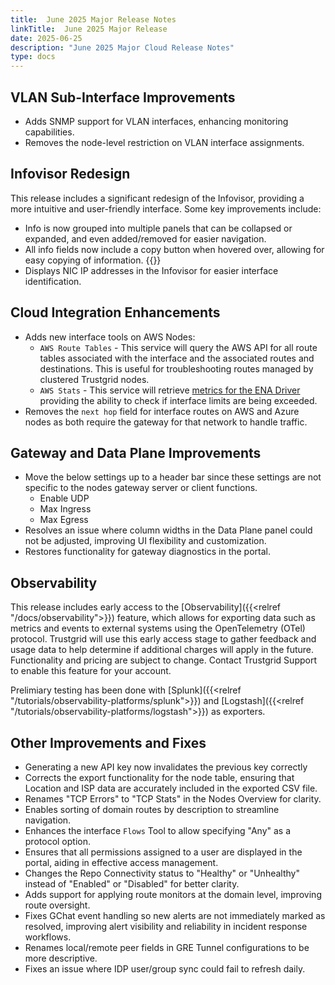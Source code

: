 ```yaml
---
title:  June 2025 Major Release Notes
linkTitle:  June 2025 Major Release
date: 2025-06-25
description: "June 2025 Major Cloud Release Notes"
type: docs
---
```


## VLAN Sub-Interface Improvements
- Adds SNMP support for VLAN interfaces, enhancing monitoring capabilities.
- Removes the node-level restriction on VLAN interface assignments.

## Infovisor Redesign
This release includes a significant redesign of the Infovisor, providing a more intuitive and user-friendly interface. Some key improvements include:
- Info is now grouped into multiple panels that can be collapsed or expanded, and even added/removed for easier navigation.
- All info fields now include a copy button when hovered over, allowing for easy copying of information. {{<tgimg src="copy-button.png" width="35%" caption="Copy Button">}}
- Displays NIC IP addresses in the Infovisor for easier interface identification.

## Cloud Integration Enhancements
- Adds new interface tools on AWS Nodes:
    - `AWS Route Tables` - This service will query the AWS API for all route tables associated with the interface and the associated routes and destinations.  This is useful for troubleshooting routes managed by clustered Trustgrid nodes.
    - `AWS Stats` - This service will retrieve <a href="https://docs.aws.amazon.com/AWSEC2/latest/UserGuide/monitoring-network-performance-ena.html#network-performance-metrics" target="_blank" rel="noopener"> metrics for the ENA Driver</a> providing the ability to check if interface limits are being exceeded.
- Removes the `next hop` field for interface routes on AWS and Azure nodes as both require the gateway for that network to handle traffic.

## Gateway and Data Plane Improvements 
- Move the below settings up to a header bar since these settings are not specific to the nodes gateway server or client functions.
  - Enable UDP
  - Max Ingress
  - Max Egress
- Resolves an issue where column widths in the Data Plane panel could not be adjusted, improving UI flexibility and customization.
- Restores functionality for gateway diagnostics in the portal.


## Observability
This release includes early access to the [Observability]({{<relref "/docs/observability">}}) feature, which allows for exporting data such as metrics and events to external systems using the OpenTelemetry (OTel) protocol. Trustgrid will use this early access stage to gather feedback and usage data to help determine if additional charges will apply in the future. Functionality and pricing are subject to change. Contact Trustgrid Support to enable this feature for your account.

Prelimiary testing has been done with [Splunk]({{<relref "/tutorials/observability-platforms/splunk">}}) and [Logstash]({{<relref "/tutorials/observability-platforms/logstash">}}) as exporters.

## Other Improvements and Fixes
- Generating a new API key now invalidates the previous key correctly
- Corrects the export functionality for the node table, ensuring that Location and ISP data are accurately included in the exported CSV file.
- Renames "TCP Errors" to "TCP Stats" in the Nodes Overview for clarity.
- Enables sorting of domain routes by description to streamline navigation.
- Enhances the interface `Flows` Tool to allow specifying "Any" as a protocol option.
- Ensures that all permissions assigned to a user are displayed in the portal, aiding in effective access management.
- Changes the Repo Connectivity status to "Healthy" or "Unhealthy" instead of "Enabled" or "Disabled" for better clarity.
- Adds support for applying route monitors at the domain level, improving route oversight.
- Fixes GChat event handling so new alerts are not immediately marked as resolved, improving alert visibility and reliability in incident response workflows.
- Renames local/remote peer fields in GRE Tunnel configurations to be more descriptive.
- Fixes an issue where IDP user/group sync could fail to refresh daily.
